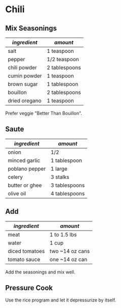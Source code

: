 # Chili

## Mix Seasonings

| *ingredient* | *amount* |
| --- | --- |
| salt | 1 teaspoon |
| pepper | 1/2 teaspoon |
| chili powder | 2 tablespoons |
| cumin powder | 1 teaspoon |
| brown sugar | 1 tablespoon |
| bouillon | 2 tablespoons |
| dried oregano | 1 teaspoon |

Prefer veggie "Better Than Bouillon".

## Saute

| *ingredient* | *amount* |
| --- | --- |
| onion | 1/2 |
| minced garlic | 1 tablespoon |
| poblano pepper | 1 large |
| celery | 3 stalks |
| butter or ghee | 3 tablespoons |
| olive oil | 4 tablespoons |

## Add 

| *ingredient* | *amount* |
| --- | --- |
| meat | 1 to 1.5 lbs |
| water | 1 cup |
| diced tomatoes | two ~14 oz cans |
| tomato sauce | one ~14 oz can |

Add the seasonings and mix well.

## Pressure Cook

Use the rice program and let it depressurize by itself.
